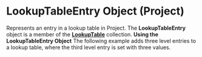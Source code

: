 
# LookupTableEntry Object (Project)



Represents an entry in a lookup table in Project. The  **LookupTableEntry** object is a member of the **[LookupTable](d1740b7a-ae86-19de-16ff-b4ffb8454bf1.md)** collection.
 **Using the LookupTableEntry Object**
The following example adds three level entries to a lookup table, where the third level entry is set with three values.
